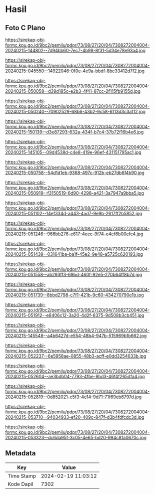 # Hasil

## Foto C Plano

https://sirekap-obj-formc.kpu.go.id/9bc2/pemilu/pdpr/73/08/27/20/04/7308272004004-20240215-144802--7d94bb60-7ec7-4b98-8f31-5d34e78e93a4.jpg

https://sirekap-obj-formc.kpu.go.id/9bc2/pemilu/pdpr/73/08/27/20/04/7308272004004-20240215-045550--14922046-0f0e-4e9a-bbdf-8bc33412d7f2.jpg

https://sirekap-obj-formc.kpu.go.id/9bc2/pemilu/pdpr/73/08/27/20/04/7308272004004-20240215-050058--d39d185c-e2b3-4f41-87cc-2f115fb9155d.jpg

https://sirekap-obj-formc.kpu.go.id/9bc2/pemilu/pdpr/73/08/27/20/04/7308272004004-20240215-050240--70902529-68b6-43b2-9c58-6113d3c3a112.jpg

https://sirekap-obj-formc.kpu.go.id/9bc2/pemilu/pdpr/73/08/27/20/04/7308272004004-20240215-150139--d3e87293-632a-434f-b7c4-37b72f16b4e6.jpg

https://sirekap-obj-formc.kpu.go.id/9bc2/pemilu/pdpr/73/08/27/20/04/7308272004004-20240215-145105--09d4538d-c4e8-419e-96ef-431151795ac1.jpg

https://sirekap-obj-formc.kpu.go.id/9bc2/pemilu/pdpr/73/08/27/20/04/7308272004004-20240215-050758--54d1d1eb-9368-497c-912b-eb27db6f4b90.jpg

https://sirekap-obj-formc.kpu.go.id/9bc2/pemilu/pdpr/73/08/27/20/04/7308272004004-20240215-050919--f3150519-6d90-4298-a421-3a7947a9bba5.jpg

https://sirekap-obj-formc.kpu.go.id/9bc2/pemilu/pdpr/73/08/27/20/04/7308272004004-20240215-051102--14ef334d-a443-4ad7-9e9b-2617ff2b5852.jpg

https://sirekap-obj-formc.kpu.go.id/9bc2/pemilu/pdpr/73/08/27/20/04/7308272004004-20240215-051246--966bb276-e617-4eec-9f74-e4cf6b00efc4.jpg

https://sirekap-obj-formc.kpu.go.id/9bc2/pemilu/pdpr/73/08/27/20/04/7308272004004-20240215-051439--031641ba-ba1f-45e2-9e48-a5725c620193.jpg

https://sirekap-obj-formc.kpu.go.id/9bc2/pemilu/pdpr/73/08/27/20/04/7308272004004-20240215-051558--ab293ff3-69bd-460f-92e5-270b64ff8b7d.jpg

https://sirekap-obj-formc.kpu.go.id/9bc2/pemilu/pdpr/73/08/27/20/04/7308272004004-20240215-051739--8bbd2798-c7f1-421b-9c60-434270790e1b.jpg

https://sirekap-obj-formc.kpu.go.id/9bc2/pemilu/pdpr/73/08/27/20/04/7308272004004-20240215-051912--e8406c12-3a20-4d2f-8375-9d508b3cb451.jpg

https://sirekap-obj-formc.kpu.go.id/9bc2/pemilu/pdpr/73/08/27/20/04/7308272004004-20240215-145548--a4b6427d-e554-48b4-947b-515969b1b662.jpg

https://sirekap-obj-formc.kpu.go.id/9bc2/pemilu/pdpr/73/08/27/20/04/7308272004004-20240215-052237--6e5958ae-0855-48b3-acff-e0dd3254633b.jpg

https://sirekap-obj-formc.kpu.go.id/9bc2/pemilu/pdpr/73/08/27/20/04/7308272004004-20240215-052604--ae3bdb04-7793-4fbe-8bd3-46f4f265dfa4.jpg

https://sirekap-obj-formc.kpu.go.id/9bc2/pemilu/pdpr/73/08/27/20/04/7308272004004-20240215-052819--0d852021-c5f3-4e14-9d71-71f69eb6797d.jpg

https://sirekap-obj-formc.kpu.go.id/9bc2/pemilu/pdpr/73/08/27/20/04/7308272004004-20240215-053710--94034933-ef20-409c-847f-d3b4fdfcdc3d.jpg

https://sirekap-obj-formc.kpu.go.id/9bc2/pemilu/pdpr/73/08/27/20/04/7308272004004-20240215-053323--dc6da95f-3c05-4e65-bd20-994c81a0670c.jpg


## Metadata

| Key        | Value               |
| ---------- | ------------------- |
| Time Stamp | 2024-02-19 11:03:12 |
| Kode Dapil | 7302                |



